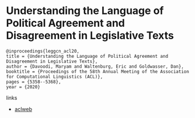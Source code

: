 # Understanding the Language of Political Agreement and Disagreement in Legislative Texts

```
@inproceedings{leggcn_acl20,
title = {Understanding the Language of Political Agreement and Disagreement in Legislative Texts},
author = {Davoodi, Maryam and Waltenburg, Eric and Goldwasser, Dan},
booktitle = {Proceedings of the 58th Annual Meeting of the Association for Computational Linguistics (ACL)},
pages = {5358--5368},
year = {2020}
```

links
- [aclweb](https://www.aclweb.org/anthology/2020.acl-main.476/)
